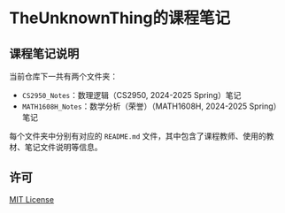 # TheUnknownThing的课程笔记

## 课程笔记说明

当前仓库下一共有两个文件夹：

- `CS2950_Notes`：数理逻辑（CS2950, 2024-2025 Spring）笔记
- `MATH1608H_Notes`：数学分析（荣誉）（MATH1608H, 2024-2025 Spring）笔记

每个文件夹中分别有对应的 `README.md` 文件，其中包含了课程教师、使用的教材、笔记文件说明等信息。

## 许可

[MIT License](License)